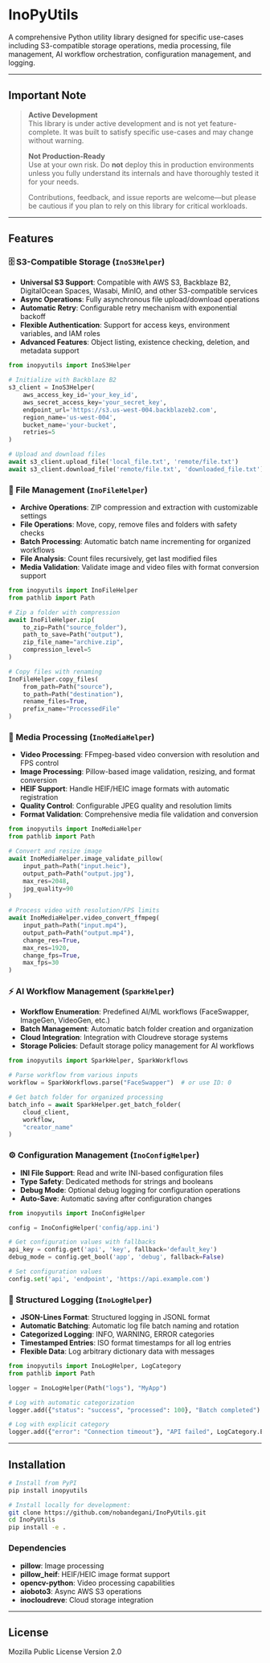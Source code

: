 # InoPyUtils

A comprehensive Python utility library designed for specific use-cases including S3-compatible storage operations, media processing, file management, AI workflow orchestration, configuration management, and logging.

---

## Important Note
> **Active Development**  
> This library is under active development and is not yet feature-complete. It was built to satisfy specific use-cases and may change without warning.
>
> **Not Production-Ready**  
> Use at your own risk. Do **not** deploy this in production environments unless you fully understand its internals and have thoroughly tested it for your needs.
>
> Contributions, feedback, and issue reports are welcome—but please be cautious if you plan to rely on this library for critical workloads.

---

## Features

### 🗄️ S3-Compatible Storage (`InoS3Helper`)
- **Universal S3 Support**: Compatible with AWS S3, Backblaze B2, DigitalOcean Spaces, Wasabi, MinIO, and other S3-compatible services
- **Async Operations**: Fully asynchronous file upload/download operations
- **Automatic Retry**: Configurable retry mechanism with exponential backoff
- **Flexible Authentication**: Support for access keys, environment variables, and IAM roles
- **Advanced Features**: Object listing, existence checking, deletion, and metadata support

```python
from inopyutils import InoS3Helper

# Initialize with Backblaze B2
s3_client = InoS3Helper(
    aws_access_key_id='your_key_id',
    aws_secret_access_key='your_secret_key',
    endpoint_url='https://s3.us-west-004.backblazeb2.com',
    region_name='us-west-004',
    bucket_name='your-bucket',
    retries=5
)

# Upload and download files
await s3_client.upload_file('local_file.txt', 'remote/file.txt')
await s3_client.download_file('remote/file.txt', 'downloaded_file.txt')
```

### 📁 File Management (`InoFileHelper`)
- **Archive Operations**: ZIP compression and extraction with customizable settings
- **File Operations**: Move, copy, remove files and folders with safety checks
- **Batch Processing**: Automatic batch name incrementing for organized workflows
- **File Analysis**: Count files recursively, get last modified files
- **Media Validation**: Validate image and video files with format conversion support

```python
from inopyutils import InoFileHelper
from pathlib import Path

# Zip a folder with compression
await InoFileHelper.zip(
    to_zip=Path("source_folder"),
    path_to_save=Path("output"),
    zip_file_name="archive.zip",
    compression_level=5
)

# Copy files with renaming
InoFileHelper.copy_files(
    from_path=Path("source"),
    to_path=Path("destination"),
    rename_files=True,
    prefix_name="ProcessedFile"
)
```

### 🎨 Media Processing (`InoMediaHelper`)
- **Video Processing**: FFmpeg-based video conversion with resolution and FPS control
- **Image Processing**: Pillow-based image validation, resizing, and format conversion
- **HEIF Support**: Handle HEIF/HEIC image formats with automatic registration
- **Quality Control**: Configurable JPEG quality and resolution limits
- **Format Validation**: Comprehensive media file validation and conversion

```python
from inopyutils import InoMediaHelper
from pathlib import Path

# Convert and resize image
await InoMediaHelper.image_validate_pillow(
    input_path=Path("input.heic"),
    output_path=Path("output.jpg"),
    max_res=2048,
    jpg_quality=90
)

# Process video with resolution/FPS limits
await InoMediaHelper.video_convert_ffmpeg(
    input_path=Path("input.mp4"),
    output_path=Path("output.mp4"),
    change_res=True,
    max_res=1920,
    change_fps=True,
    max_fps=30
)
```

### ⚡ AI Workflow Management (`SparkHelper`)
- **Workflow Enumeration**: Predefined AI/ML workflows (FaceSwapper, ImageGen, VideoGen, etc.)
- **Batch Management**: Automatic batch folder creation and organization
- **Cloud Integration**: Integration with Cloudreve storage systems
- **Storage Policies**: Default storage policy management for AI workflows

```python
from inopyutils import SparkHelper, SparkWorkflows

# Parse workflow from various inputs
workflow = SparkWorkflows.parse("FaceSwapper")  # or use ID: 0

# Get batch folder for organized processing
batch_info = await SparkHelper.get_batch_folder(
    cloud_client, 
    workflow, 
    "creator_name"
)
```

### ⚙️ Configuration Management (`InoConfigHelper`)
- **INI File Support**: Read and write INI-based configuration files
- **Type Safety**: Dedicated methods for strings and booleans
- **Debug Mode**: Optional debug logging for configuration operations
- **Auto-Save**: Automatic saving after configuration changes

```python
from inopyutils import InoConfigHelper

config = InoConfigHelper('config/app.ini')

# Get configuration values with fallbacks
api_key = config.get('api', 'key', fallback='default_key')
debug_mode = config.get_bool('app', 'debug', fallback=False)

# Set configuration values
config.set('api', 'endpoint', 'https://api.example.com')
```

### 📝 Structured Logging (`InoLogHelper`)
- **JSON-Lines Format**: Structured logging in JSONL format
- **Automatic Batching**: Automatic log file batch naming and rotation
- **Categorized Logging**: INFO, WARNING, ERROR categories
- **Timestamped Entries**: ISO format timestamps for all log entries
- **Flexible Data**: Log arbitrary dictionary data with messages

```python
from inopyutils import InoLogHelper, LogCategory
from pathlib import Path

logger = InoLogHelper(Path("logs"), "MyApp")

# Log with automatic categorization
logger.add({"status": "success", "processed": 100}, "Batch completed")

# Log with explicit category
logger.add({"error": "Connection timeout"}, "API failed", LogCategory.ERROR)
```

---

## Installation

```bash
# Install from PyPI
pip install inopyutils

# Install locally for development:
git clone https://github.com/nobandegani/InoPyUtils.git
cd InoPyUtils
pip install -e .
```

### Dependencies
- **pillow**: Image processing
- **pillow_heif**: HEIF/HEIC image format support
- **opencv-python**: Video processing capabilities
- **aioboto3**: Async AWS S3 operations
- **inocloudreve**: Cloud storage integration
---

## License
Mozilla Public License Version 2.0